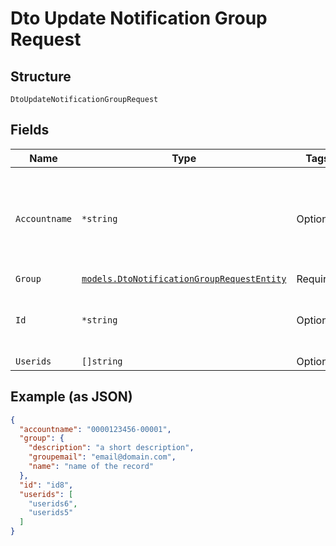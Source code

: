 
# Dto Update Notification Group Request

## Structure

`DtoUpdateNotificationGroupRequest`

## Fields

| Name | Type | Tags | Description |
|  --- | --- | --- | --- |
| `Accountname` | `*string` | Optional | The numeric account name, which must include leading zeros |
| `Group` | [`models.DtoNotificationGroupRequestEntity`](../../doc/models/dto-notification-group-request-entity.md) | Required | - |
| `Id` | `*string` | Optional | UUID of the user record, assigned at creation |
| `Userids` | `[]string` | Optional | - |

## Example (as JSON)

```json
{
  "accountname": "0000123456-00001",
  "group": {
    "description": "a short description",
    "groupemail": "email@domain.com",
    "name": "name of the record"
  },
  "id": "id8",
  "userids": [
    "userids6",
    "userids5"
  ]
}
```

